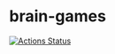 # brain-games

[![Actions Status](https://github.com/ratushnyivm/fullstack-javascript-project-44/actions/workflows/hexlet-check.yml/badge.svg)](https://github.com/ratushnyivm/fullstack-javascript-project-44/actions)
